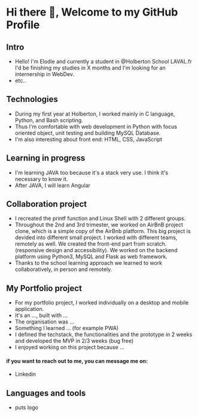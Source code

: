 # Hi there 👋, Welcome to my GitHub Profile

## Intro
* Hello! I'm Elodie and currently a student in @Holberton School LAVAL.fr I'd be finishing my studies in X months and I'm looking for an internership in WebDev.
* etc..

## Technologies
* During my first year at Holberton, I worked mainly in C language, Python, and Bash scripting.
* Thus I'm comfortable with web development in Python with focus oriented object, unit testing and building MySQL Database.
* I'm also interesting about front end: HTML, CSS, JavaScript

## Learning in progress
* I'm learning JAVA too because it's a stack very use. I think it's necessary to know it.
* After JAVA, I will learn Angular

## Collaboration project
* I recreated the printf function and Linux Shell with 2 different groups. 
* Throughout the 2nd and 3rd trimester, we worked on AirBnB project clone, which is a simple copy of the AirBnb platform. This big project is devided into different small project. I worked with different teams, remotely as well. We created the front-end part from scratch. (responsive design and accessibility). We worked on the backend platform using Python3, MySQL and Flask as web framework.
* Thanks to the school learning approach we learned to work collaboratively, in person and remotely.

## My Portfolio project
* For my portfolio project, I worked individually on a desktop and mobile application. 
* It's an ..., built with ...
* The organisation was ...
* Something I learned ... (for example PWA)
* I defined the techstack, the functionalities and the prototype in 2 weeks and developed the MVP in 2/3 weeks (bug free)
* I enjoyed working on this project because ...

#### if you want to reach out to me, you can message me on:
* Linkedin

#### 
<!-- MEDIUM-STORY-LIST:START -->
<!-- MEDIUM-STORY-LIST:END -->

## Languages and tools
* puts logo

